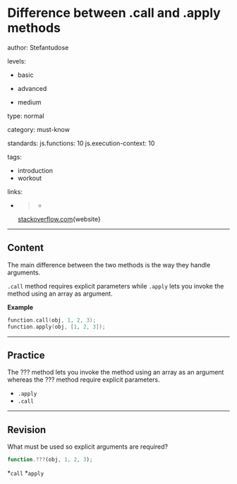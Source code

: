 # Difference between **.call** and **.apply** methods
author: Stefantudose

levels:

  - basic

  - advanced

  - medium

type: normal

category: must-know

standards:
  js.functions: 10
  js.execution-context: 10

tags:
  - introduction
  - workout

links:

  - >-
    [stackoverflow.com](http://stackoverflow.com/questions/1986896/what-is-the-difference-between-call-and-apply){website}

---
## Content

The main difference between the two methods is the way they handle arguments.

`.call` method requires explicit parameters while `.apply` lets you invoke the method using an array as argument.

**Example**

```c++
function.call(obj, 1, 2, 3);
function.apply(obj, [1, 2, 3]);
```

---
## Practice

The ??? method lets you invoke the method using an array as an argument whereas the ??? method require explicit parameters.

* `.apply`
* `.call`

---
## Revision

What must be used so explicit arguments are required?
```javascript
function.???(obj, 1, 2, 3);
```

*`call`
*`apply`
